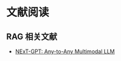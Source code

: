# 文献阅读

## RAG 相关文献

- [NExT-GPT: Any-to-Any Multimodal LLM](./20240401-1400_NExT-GPT_Any-to-Any_Multimodal_LLM.md)

